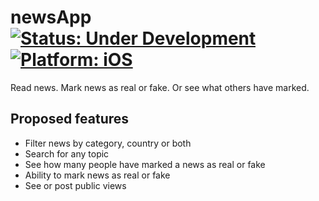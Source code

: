 
# newsApp <a href="https://img.shields.io/badge/status-under%20development-4BC51D.svg"><img src="https://img.shields.io/badge/status-under%20development-4BC51D.svg" alt="Status: Under Development"></a> <a href="https://img.shields.io/badge/platform-iOS-blue.svg"><img src="https://img.shields.io/badge/platform-iOS-blue.svg" alt="Platform: iOS"></a>
 Read news. Mark news as real or fake. Or see what others have marked.

## Proposed features
 - Filter news by category, country or both
 - Search for any topic
 - See how many people have marked a news as real or fake
 - Ability to mark news as real or fake
 - See or post public views
